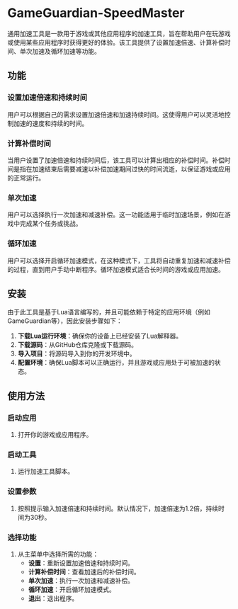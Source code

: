 # GameGuardian-SpeedMaster
通用加速工具是一款用于游戏或其他应用程序的加速工具，旨在帮助用户在玩游戏或使用某些应用程序时获得更好的体验。该工具提供了设置加速倍速、计算补偿时间、单次加速及循环加速等功能。

## 功能

### 设置加速倍速和持续时间

用户可以根据自己的需求设置加速倍速和加速持续时间。这使得用户可以灵活地控制加速的速度和持续的时间。

### 计算补偿时间

当用户设置了加速倍速和持续时间后，该工具可以计算出相应的补偿时间。补偿时间是指在加速结束后需要减速以补偿加速期间过快的时间流逝，以保证游戏或应用的正常运行。

### 单次加速

用户可以选择执行一次加速和减速补偿。这一功能适用于临时加速场景，例如在游戏中完成某个任务或挑战。

### 循环加速

用户可以选择开启循环加速模式，在这种模式下，工具将自动重复加速和减速补偿的过程，直到用户手动中断程序。循环加速模式适合长时间的游戏或应用加速。

## 安装

由于此工具是基于Lua语言编写的，并且可能依赖于特定的应用环境（例如GameGuardian等），因此安装步骤如下：

1. **下载Lua运行环境**：确保你的设备上已经安装了Lua解释器。
2. **下载源码**：从GitHub仓库克隆或下载源码。
3. **导入项目**：将源码导入到你的开发环境中。
4. **配置环境**：确保Lua脚本可以正确运行，并且游戏或应用处于可被加速的状态。

## 使用方法

### 启动应用

1. 打开你的游戏或应用程序。

### 启动工具

1. 运行加速工具脚本。

### 设置参数

1. 按照提示输入加速倍速和持续时间。默认情况下，加速倍速为1.2倍，持续时间为30秒。

### 选择功能

1. 从主菜单中选择所需的功能：
   - **设置**：重新设置加速倍速和持续时间。
   - **计算补偿时间**：查看加速后的补偿时间。
   - **单次加速**：执行一次加速和减速补偿。
   - **循环加速**：开启循环加速模式。
   - **退出**：退出程序。
